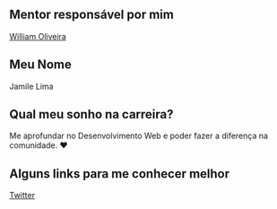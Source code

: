 ## Mentor responsável por mim

[William Oliveira](https://github.com/training-center/mentoria/blob/master/profiles/mentors/profiles/william_oliveira.md)

## Meu Nome

Jamile Lima

## Qual meu sonho na carreira?

Me aprofundar no Desenvolvimento Web e poder fazer a diferença na comunidade. :heart:

## Alguns links para me conhecer melhor

[Twitter](https://twitter.com/fromgenes)
